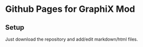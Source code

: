 # Github Pages for GraphiX Mod

## Setup

Just download the repository and add/edit markdown/html files.

